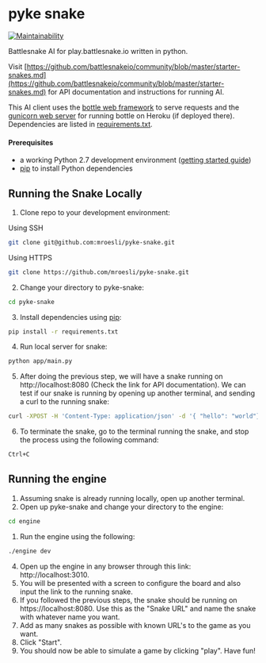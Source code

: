 # pyke snake
[![Maintainability](https://api.codeclimate.com/v1/badges/b44af9bce3d383e8cb60/maintainability)](https://codeclimate.com/github/mroesli/pyke-snake/maintainability)

Battlesnake AI for play.battlesnake.io written in python.

Visit [https://github.com/battlesnakeio/community/blob/master/starter-snakes.md](https://github.com/battlesnakeio/community/blob/master/starter-snakes.md) for API documentation and instructions for running AI.

This AI client uses the [bottle web framework](http://bottlepy.org/docs/dev/index.html) to serve requests and the [gunicorn web server](http://gunicorn.org/) for running bottle on Heroku (if deployed there). Dependencies are listed in [requirements.txt](requirements.txt).

<!-- ### Sample Battle -->

#### Prerequisites

* a working Python 2.7 development environment ([getting started guide](http://hackercodex.com/guide/python-development-environment-on-mac-osx/))
* [pip](https://pip.pypa.io/en/latest/installing.html) to install Python dependencies

## Running the Snake Locally

1) Clone repo to your development environment:

Using SSH
```bash
git clone git@github.com:mroesli/pyke-snake.git
```

Using HTTPS
```bash
git clone https://github.com/mroesli/pyke-snake.git
```

2) Change your directory to pyke-snake:
```bash
cd pyke-snake
```

3) Install dependencies using [pip](https://pip.pypa.io/en/latest/installing.html):
```bash
pip install -r requirements.txt
```

4) Run local server for snake:
```bash
python app/main.py
```

5) After doing the previous step, we will have a snake running on http://localhost:8080 (Check the link for API documentation). We can test if our snake is running by opening up another terminal, and sending a curl to the running snake:
```bash
curl -XPOST -H 'Content-Type: application/json' -d '{ "hello": "world"}' http://localhost:8080/start
```

6) To terminate the snake, go to the terminal running the snake, and stop the process using the following command:
```bash
Ctrl+C
```
## Running the engine

1) Assuming snake is already running locally, open up another terminal.
2) Open up pyke-snake and change your directory to the engine:
```bash
cd engine
```
1) Run the engine using the following:
```bash
./engine dev
```
4) Open up the engine in any browser through this link: http://localhost:3010.
5) You will be presented with a screen to configure the board and also input the link to the running snake.
6) If you followed the previous steps, the snake should be running on https://localhost:8080. Use this as the "Snake URL" and name the snake with whatever name you want.
7) Add as many snakes as possible with known URL's to the game as you want.
8) Click "Start".
9) You should now be able to simulate a game by clicking "play". Have fun!

